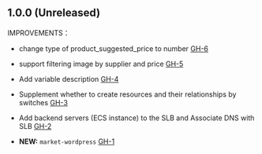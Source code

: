 ## 1.0.0 (Unreleased)

IMPROVEMENTS：

- change type of product_suggested_price to number [GH-6]( https://github.com/terraform-alicloud-modules/terraform-alicloud-market-wordpress/pull/6)
- support filtering image by supplier and price [GH-5]( https://github.com/terraform-alicloud-modules/terraform-alicloud-market-wordpress/pull/5)
- Add variable description [GH-4]( https://github.com/terraform-alicloud-modules/terraform-alicloud-market-wordpress/pull/4)
- Supplement whether to create resources and their relationships by switches [GH-3]( https://github.com/terraform-alicloud-modules/terraform-alicloud-market-wordpress/pull/3)
- Add backend servers (ECS instance) to the SLB and Associate DNS with SLB [GH-2]( https://github.com/terraform-alicloud-modules/terraform-alicloud-market-wordpress/pull/2)

- **NEW:** `market-wordpress` [GH-1]( https://github.com/terraform-alicloud-modules/terraform-alicloud-market-wordpress/pull/1)
